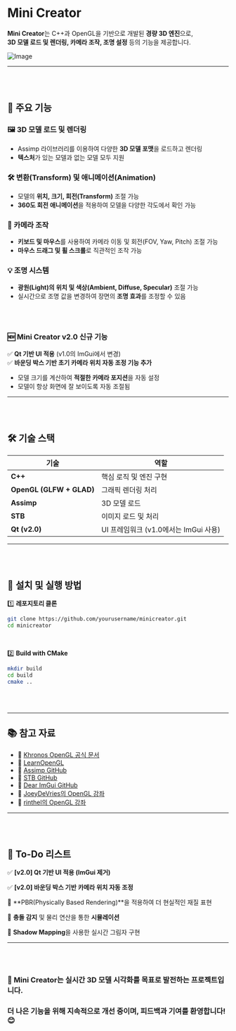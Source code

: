 # Mini Creator

**Mini Creator**는 C++과 OpenGL을 기반으로 개발된 **경량 3D 엔진**으로, <br>
**3D 모델 로드 및 렌더링, 카메라 조작, 조명 설정** 등의 기능을 제공합니다.
<br>

![Image](https://github.com/user-attachments/assets/ea811bbd-77a2-402c-a081-65ffa3538ebc)

---
<br><br>

## 🚀 주요 기능

### 🖼️ 3D 모델 로드 및 렌더링
- Assimp 라이브러리를 이용하여 다양한 **3D 모델 포맷**을 로드하고 렌더링
- **텍스처**가 있는 모델과 없는 모델 모두 지원

### 🛠️ 변환(Transform) 및 애니메이션(Animation)
- 모델의 **위치, 크기, 회전(Transform)** 조절 가능
- **360도 회전 애니메이션**을 적용하여 모델을 다양한 각도에서 확인 가능

### 🎥 카메라 조작
- **키보드 및 마우스**를 사용하여 카메라 이동 및 회전(FOV, Yaw, Pitch) 조절 가능
- **마우스 드래그 및 휠 스크롤**로 직관적인 조작 가능

### 💡 조명 시스템
- **광원(Light)의 위치 및 색상(Ambient, Diffuse, Specular)** 조절 가능
- 실시간으로 조명 값을 변경하여 장면의 **조명 효과**를 조정할 수 있음

<br><br>
### 🆕 Mini Creator v2.0 신규 기능
✅ **Qt 기반 UI 적용** (v1.0의 ImGui에서 변경)  
✅ **바운딩 박스 기반 초기 카메라 위치 자동 조정 기능 추가**  
   - 모델 크기를 계산하여 **적절한 카메라 포지션**을 자동 설정
   - 모델이 항상 화면에 잘 보이도록 자동 조절됨
---
<br><br>

## 🛠️ 기술 스택

| 기술 | 역할 |
|------------|---------|
| **C++** | 핵심 로직 및 엔진 구현 |
| **OpenGL (GLFW + GLAD)** | 그래픽 렌더링 처리 |
| **Assimp** | 3D 모델 로드 |
| **STB** | 이미지 로드 및 처리 |
| **Qt (v2.0)** | UI 프레임워크 (v1.0에서는 ImGui 사용) |

---
<br><br>

## 📌 설치 및 실행 방법

1️⃣ **레포지토리 클론**
```bash
git clone https://github.com/yourusername/minicreator.git
cd minicreator
```
<br>

2️⃣ **Build with CMake**
```bash
mkdir build
cd build
cmake ..
```
<br><br>

---

## 📚 참고 자료
- 🔗 [Khronos OpenGL 공식 문서](https://www.khronos.org/opengl)  
- 🔗 [LearnOpenGL](https://learnopengl.com)  
- 🔗 [Assimp GitHub](https://github.com/assimp/assimp)  
- 🔗 [STB GitHub](https://github.com/nothings/stb)  
- 🔗 [Dear ImGui GitHub](https://github.com/ocornut/imgui)  
- 🔗 [JoeyDeVries의 OpenGL 강좌](https://github.com/JoeyDeVries/LearnOpenGL/tree/master)  
- 🔗 [rinthel의 OpenGL 강좌](https://github.com/rinthel/opengl_course)  

---
<br><br>

## 📌 To-Do 리스트
✅ **[v2.0] Qt 기반 UI 적용 (ImGui 제거)**

✅ **[v2.0] 바운딩 박스 기반 카메라 위치 자동 조정**

🔲 **PBR(Physically Based Rendering)**을 적용하여 더 현실적인 재질 표현

🔲 **충돌 감지** 및 물리 연산을 통한 **시뮬레이션**

🔲 **Shadow Mapping**을 사용한 실시간 그림자 구현


---
<br><br>

### 🚀 Mini Creator는 실시간 3D 모델 시각화를 목표로 발전하는 프로젝트입니다.  
### 더 나은 기능을 위해 지속적으로 개선 중이며, 피드백과 기여를 환영합니다! 😊


